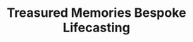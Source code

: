 ---
title: "Treasured Memories Bespoke Lifecasting"
url: /crewe/treasured-memories-bespoke-lifecasting/
shop: Andenken
---